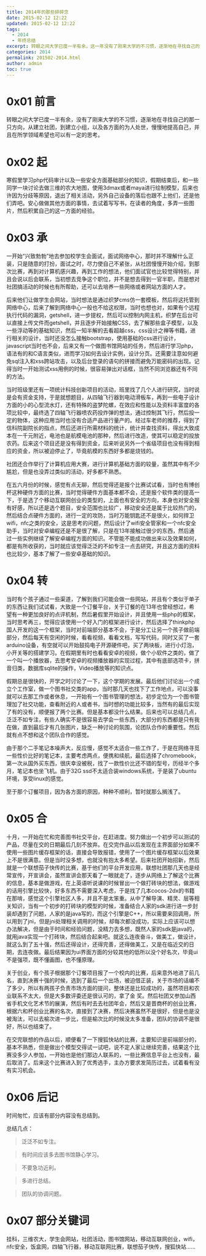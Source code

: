 ```yaml
---
title: 2014年的那些碎碎念
date: 2015-02-12 12:22
updated: 2015-02-12 12:22
tags: 
  - 2014
  - 年终总结
excerpt: 转眼之间大学已度一半有余，这一年没有了刚来大学的不习惯，逐渐地在寻找自己的那一只方向，经历过迷茫，也经历过幻想。收到过感动，也收到过挫折。在那片青葱岁月，却不忍唏嘘几句。
categories: 2014
permalink: 201502-2014.html
author: admin
toc: true
---
```


# 0x01 前言
转眼之间大学已度一半有余，没有了刚来大学的不习惯，逐渐地在寻找自己的那一只方向，从建立社团，到建立小组，以及各方面的为人处世，慢慢地提高自己，并且在所学领域希望也可以有一定的思考。
# 0x02 起
寒假里学习php代码审计以及一些安全方面基础部分的知识，假期结束后，和一些同学一块讨论去做三维的农大地图，使用3dmax或者maya进行绘制模型，后来也许因为分歧等原因，退出了相关活动，另外自己设备的落后也跟不上他们，还是他们弄吧。安心做做其他方面的事情，去试着写写书，在读者的角度，多弄一些图片，然后积累自己的这一方面的经验。
# 0x03 承
一开始“兴致勃勃”地去参加校学生会面试，面试网络中心，那时并不理解什么正装，只是随意的打扮，面试之时，尽力使自己不紧张，从社团慢慢开始介绍，到那次比赛，再到对计算机感兴趣，再到工作的想法，他们面试官也比较觉得特别，并且会说以后会联系，当初想去竞争这个职位，并不是想去得到一官半职，而是想对社团搞活动的时候也有所帮助，还可以去培养一些网络或者网站方面的人才。

后来他们让做学生会网站，当时想法是通过织梦cms仿一套模板，然后将这托管到网络中心，后来了解到网络中心一般也不给这权限，当时也想也对，如果有个远程执行代码的漏洞，getshell，进一步提权，然后可以控制内网主机，织梦在后台可以直接上传文件而getshell，并且逐步开始接触CSS，去了解那些盒子模型，以及一些浮动等的基础知识，然后一知半解的去看超越css，css设计之禅等书籍，进行相关的设计，当时还没怎么接触bootstrap，使用基础的css进行设计，javascript当时也不会，后来又有一个做图书馆网站的任务，然后进行学习php，语法有的和C语言类似，进而学习如何去设计实例，设计分页。还需要注意如何避免sql注入和xss跨站攻击，以及后台登录的语句的拼接而避免万能密码的出现。记得当时一开始测试xss用例的时候，很容易弹出对话框，当然不同浏览器还有不同的方法。

当时班级里还有一项统计科技创新项目的活动，班里找了几个人进行研究，当时说是会有资金支持，于是就想题目，从四轴飞行器到电动滑板车，再到一些电子设计方面的小的心型流水灯，还有特殊的盗梦陀螺，在效应和性能以及资料丰富度的各项比较中，最终选了四轴飞行器喷农药投炸弹的想法，通过控制其飞行，然后投一定的物体，这种应用当时也没有合适产品进行量产的。经过车老师的推荐，得到了信科院副院长的指点，然后还进行所需材料的统计，统计并查找资料，得出大致成本在一千元附近，电池也是航模电池的那种，然后进行改造，使其可以稳定的投放农药。后来这个项目还是没有得到资金，后来听说另外一个省级项目也没有得到相应的资金，所以被迫停止了，毕竟航模的东西好多都是烧钱的。

社团还合作举行了计算机应用大赛，进行计算机基础方面的较量，虽然其中有不少尴尬，但是也没弄过类似的活动，好多都不熟悉。

在五六月份的时候，感觉有点无聊，然后觉得还是报个比赛试试看，当时也有博创杯这种硬件方面的比赛，当时觉得硬件方面基本都不会，还是报个软件类的提高一下，于是选了个移动互联网创业的类型的，上面也有安全的方向，本身也对安全报有好感，所以还是选个题目，安全范围也比较广，移动安全还是属于比较热门的，然后结合点硬件方面的，进行一定的攻防，当时万能钥匙还不是很火，如何捍卫wifi，nfc之类的安全，这是思考的问题，然后设计了wifi安全管家和一个nfc安全助手，当时对安卓编程还是不是很了解，只是在13年接触过很少的东西，然后通过一些实例继续了解安卓编程方面的知识。不管能不能成功做出来以及效果如何，都是有所收获的，当时就应该觉得泛泛的不如专注一点去研究，并且这方面的资料也比较少，基本了解了一些安卓基础的知识。
# 0x04 转
当时有个孩子通过一些渠道，了解到我们可能会做一些网站，并且有个类似于单子的东西让我们试试看，大致是一个订餐平台，关于订餐的在13年也曾经想过，希望有一种更加良好的点评机制，然后暑假里开始设计，并且使用一些php的框架，当时思考再三，觉得应该使用一个好入门的框架进行设计，然后选择了thinkphp国人开发的这一个框架，当时对前端部分基本不会，于是分工让另一个孩子做前端部分，然后每天有空闲的时候，看看视频，看看文档，写写代码，同时又买了一套arduino设备，有空就可以开始鼓捣电子开源硬件吧，买了两块板，进行小灯泡，小开关等的搭建学习。在假期里有时也看看安卓的视频，做个小软件之类的，做了一个叫一个播放器，去思考安卓的视频播放器的实现过程，其中有底部选项卡，拼音归类，数据库sqlite的操作，Video播放等的知识点。

假期总是很快的，开学之时讨论了一下，这个学期的发展。最后他们讨论出一个成立个工作室，做一个图书社交类的app，当时那几天也找下了工作地点，可以没事就可以去那工作或者休息，一开始有一个图书管理的想法，初步定位为一个图书管理加了社交功能，查看附近的人或者书，当时想的功能比较多，当然有的最后实现了有的没有，顺便报了两个比赛。但是基本都没什么结果。后来也可以总结几点，泛泛不如专注，有些人确实不是很容易去学会一些东西，大部分的东西都是只有我在做，直到最后才有几张图片，缺乏一种讨论的氛围，论团队合作的重要性。然后就有点不想和这个团队合作的感觉。

由于那个二手笔记本噪声大，反应慢，感觉不太适合一些工作了，于是在网络寻觅一些性价比好的笔记本，主要考虑两点，便携和续航，最后选择了chromebook，第一次从国外买东西，很庆幸没被税，找了一款性价比还不错的型号，历经半个多月，笔记本也坐飞机。由于32G ssd不太适合装windows系统，于是装了ubuntu环境，享受linux的感觉。

至于那个订餐项目，因为各方面的原因，种种不顺利，暂时就那么搁浅了。
# 0x05 合
十月，一开始在忙和完善图书社交平台，在赶进度。努力做出一个初步可以测试的产品，尽量在交的日期最后几刻不放弃。在交完作品以后发现在主界面部分如果不使用一些图片缓存框架的话，直接会导致报错，使用了一个图片缓存框架以后效果上不是很满意。但是当时没多想，也就没有抱太多希望。后来社团开始招新，然后就是一个联想茄子快传的比赛，基于他们的平台开发应用，联想社团那几天也是经常宣传，开宣讲会，虽然宣讲会那天看了一眼就走了，逐步从网络上了解这个比赛的信息，基本是做游戏，在上英语听说课的时候冒出一个做打砖块的想法，做游戏的话用引擎比较快，好多东西不需要深入考虑，于是找了几本cocos-2dx的书籍在那啃，感觉这个引擎社区人多，并且不是太笨重。从中了解导演、精灵、层等相关知识，当有一个初步的打砖块的模型的时候，准备结合人家的sdk进行进一步封装却遇到了问题，人家的是java写的，而这个引擎是C++，所以需要来回调用，所以用到了jni，但是jni处理相关调用的时候，却每次都没成功，实际上应该可以想办法解决，但是由于时间和经验问题，没精力去多想，既然人家的sdk是java的，就用java实现一个打砖块，然后结合起来吧。就这么连夜奋斗，做美工，做设计，就这么到了五十强，然后还得设计，还得完善，还得做美工，又是在临近交的日期，去连夜做。最后结果因为ui界面方面的分较其他的低所以没个好名次，毕竟ui不是强项，既不懂画图，也不懂原理。

关于创业，有个孩子根据那个订餐项目报了一个校内的比赛，后来意外地进了前几名，直到决赛十强的时候，选到了最后一个出场，被迫借正装，关于市场的话编不了多少，所以有两孩子负责市场方面的提问，整体还是比较成功的，虽然项目和农业联系不太大，但是大多数评委还是很认可的，拿了金 奖。然后社团又参加山西省手机文化艺术节的展演，然后有时去去社团年会，然后又是晋商杯的创业比赛，根据六和杯创业比赛的名次，直接到了决赛，然后决赛虽然不是很好，但是也是没被淘汰，可以去榆次进一步比，但是榆次比的时候没太多准备，团队的协调不是很好，所以也结束了。

在交完联想的作品以后，顺便看了一下搜狐快站的比赛，主要知识是前端部分的，基本不熟悉，但是做出个模型交得试一试吧，说不定人家让继续完善，结果这个比赛没多少人参加，一开始也是他们那边人联系的，一些比赛信息平台上也没有，最后取消了。后来这个比赛进入到了优秀选手，主办方要求发简历过去，试着看有没有实习机会。

# 0x06 后记
时间匆忙，应该有部分内容没有总结到。

总结几点：

> 泛泛不如专注。

> 有时间应该多去图书馆静心学习。

> 不要急功近利。

> 多进行总结。

> 团队的协调问题。

# 0x07 部分关键词
挂科，三维农大，学生会网站，社团活动，图书馆网站，移动互联网创业，wifi，nfc安全，饭盒网，四轴飞行器，移动互联网比赛，联想茄子快传，搜狐快站……

